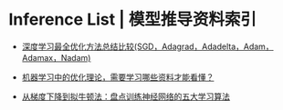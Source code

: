 

# Inference List | 模型推导资料索引

- [深度学习最全优化方法总结比较(SGD，Adagrad，Adadelta，Adam，Adamax，Nadam)](https://zhuanlan.zhihu.com/p/22252270)

- [机器学习中的优化理论，需要学习哪些资料才能看懂？](https://www.zhihu.com/question/25120338)

- [从梯度下降到拟牛顿法：盘点训练神经网络的五大学习算法](https://zhuanlan.zhihu.com/p/25703402)
